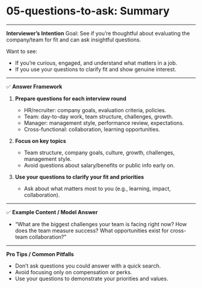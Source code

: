 # 05-questions-to-ask: Summary

---

**Interviewer’s Intention**
Goal: See if you’re thoughtful about evaluating the company/team for fit and can ask insightful questions.

Want to see:

- If you’re curious, engaged, and understand what matters in a job.
- If you use your questions to clarify fit and show genuine interest.

---

✅ **Answer Framework**

1. **Prepare questions for each interview round**

   - HR/recruiter: company goals, evaluation criteria, policies.
   - Team: day-to-day work, team structure, challenges, growth.
   - Manager: management style, performance review, expectations.
   - Cross-functional: collaboration, learning opportunities.

2. **Focus on key topics**

   - Team structure, company goals, culture, growth, challenges, management style.
   - Avoid questions about salary/benefits or public info early on.

3. **Use your questions to clarify your fit and priorities**
   - Ask about what matters most to you (e.g., learning, impact, collaboration).

---

✅ **Example Content / Model Answer**

- “What are the biggest challenges your team is facing right now? How does the team measure success? What opportunities exist for cross-team collaboration?”

---

**Pro Tips / Common Pitfalls**

- Don’t ask questions you could answer with a quick search.
- Avoid focusing only on compensation or perks.
- Use your questions to demonstrate your priorities and values.
